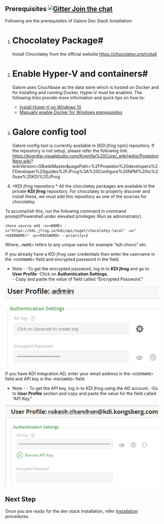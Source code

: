 ## Prerequisites [![Gitter Join the chat](https://badges.gitter.im/Join%20Chat.svg)](https://gitter.im/kognifai/Lobby)

Following are the prerequisites of Galore Dev Stack Isntallation:
1.  # Chocolatey Package#
    Install Chocolatey from the official website https://chocolatey.org/install

2.	# Enable **Hyper-V** and **containers**#

    Galore uses Couchbase as the data store which is hosted on Docker and for installing and running Docker, Hyper-V must be enabled. 
    The following links provide more information and quick tips on how to:
     -  [Install Hyper-V on Windows 10](https://docs.microsoft.com/en-us/virtualization/hyper-v-on-windows/quick-start/enable-hyper-v)
     -  [Manually enable Docker for Windows prerequisites](https://success.docker.com/article/manually-enable-docker-for-windows-prerequisites)

3. # Galore config tool #

    Galore config tool is currently available in [KDI jfrog npm] repository. If the repository is not setup, please refer the following     link:
    https://kognifai.visualstudio.com/Kognifai%20Core/_wiki/wikis/PoseidonNext.wiki?         wikiVersion=GBwikiMaster&pagePath=%2FPoseidon%20developers%2FDeveloper%20guides%2FJFrog%3A%20Configure%20NPM%20to%20use%20KDI%20JFrog

4.	*KDI jfrog repository *
    All the chocolatey packages are available in the private **KDI jfrog** repository. 
For chocolatey to properly discover and install these, we must add this repository as one of the sources for chocolatey. 

To accomplish this, run the following command in command prompt/Powershell under elevated privileges (Run as administrator).
```
choco source add -n=<NAME> -s="https://kdi.jfrog.io/kdi/api/nuget/chocolatey-local" -u="<USERNAME>" -p=<PASSWORD> --priority=2
```
Where, ```<NAME>``` refers to any unique name for example "kdi-choco" etc.

If you already have a KDI jfrog user credentials then enter the username in the ```<USERNAME>``` field and encrypted password in the <PASSWORD> field. 

- Note - -To get the encrypted password, log in to **KDI jfrog** and go to **User Profile** 
          -Click on **Authentication Settings**.  
          - Copy and paste the value of field called “Encrypted Password."

![](.%20Images/2018-06-21%2018_53_06-kdi.png)

If you have KDI Integration AD, enter your email address in the ```<USERNAME>``` field and API key in the ```<PASSWORD>``` field. 

- Note - -  To get the API key, log in to KDI jfrog using the AD account. 
           -Go to **User Profile** section and copy and paste the value for the field called “API Key."

![](.%20Images/2018-06-22%2017_19_05-kdi.png)

## Next Step

Once you are ready for the dev stack installation, refer [Installation](Installation.md) procedures.
